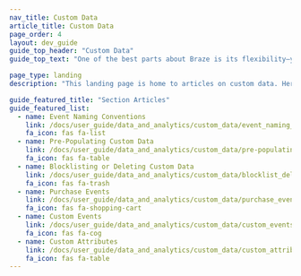 ```yaml
---
nav_title: Custom Data
article_title: Custom Data
page_order: 4
layout: dev_guide
guide_top_header: "Custom Data"
guide_top_text: "One of the best parts about Braze is its flexibility—you can set up custom data in your app and have it and its associated metrics sent to Braze. Check out how by visiting the following articles!"

page_type: landing
description: "This landing page is home to articles on custom data. Here, you can find resources on event naming conventions, custom event and attributes, purchase events, blocklisting custom data, and more."

guide_featured_title: "Section Articles"
guide_featured_list:
  - name: Event Naming Conventions
    link: /docs/user_guide/data_and_analytics/custom_data/event_naming_conventions/
    fa_icon: fas fa-list
  - name: Pre-Populating Custom Data
    link: /docs/user_guide/data_and_analytics/custom_data/pre-populating_custom_data/
    fa_icon: fas fa-table
  - name: Blocklisting or Deleting Custom Data
    link: /docs/user_guide/data_and_analytics/custom_data/blocklist_delete_custom_data/
    fa_icon: fas fa-trash
  - name: Purchase Events
    link: /docs/user_guide/data_and_analytics/custom_data/purchase_events/
    fa_icon: fas fa-shopping-cart
  - name: Custom Events
    link: /docs/user_guide/data_and_analytics/custom_data/custom_events/
    fa_icon: fas fa-cog
  - name: Custom Attributes
    link: /docs/user_guide/data_and_analytics/custom_data/custom_attributes/
    fa_icon: fas fa-table
---
```

